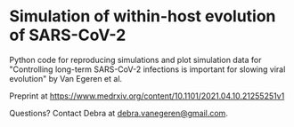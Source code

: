 # Simulation of within-host evolution of SARS-CoV-2

Python code for reproducing simulations and plot simulation data for "Controlling long-term SARS-CoV-2 infections is important for slowing viral evolution" by Van Egeren et al.

Preprint at https://www.medrxiv.org/content/10.1101/2021.04.10.21255251v1

Questions? Contact Debra at debra.vanegeren@gmail.com.
